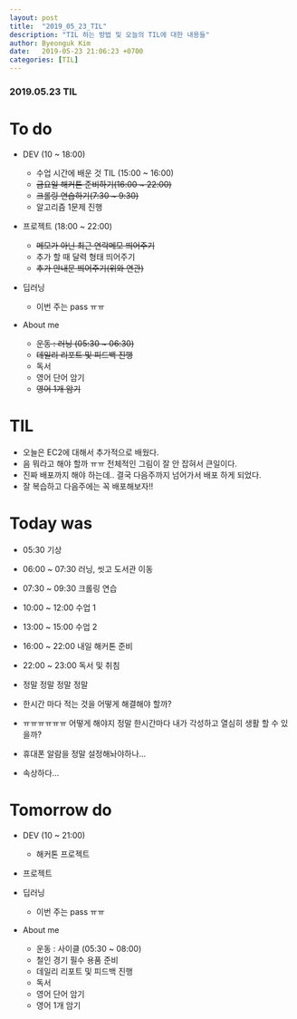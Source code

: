 ```yaml
---
layout: post
title:  "2019_05_23_TIL"
description: "TIL 하는 방법 및 오늘의 TIL에 대한 내용들"
author: Byeonguk Kim
date:   2019-05-23 21:06:23 +0700
categories: [TIL]
---
```


### 2019.05.23 TIL
 
# To do

* DEV (10 ~ 18:00)
	* 수업 시간에 배운 것 TIL (15:00 ~ 16:00)
	* ~~금요일 해커톤 준비하기(16:00 ~ 22:00)~~
	* ~~크롤링 연습하기(7:30 ~ 9:30)~~
	* 알고리즘 1문제 진행 
		
* 프로젝트 (18:00 ~ 22:00)
	* ~~메모가 아닌 최근 연락메모 띄어주기~~
	* 추가 할 때 달력 형태 띄어주기
	* ~~추가 안내문 띄어주기(위와 연관)~~
	
* 딥러닝
	* 이번 주는 pass ㅠㅠ

* About me
	* ~~운동 : 러닝 (05:30 ~ 06:30)~~
	* ~~데일리 리포트 및 피드백 진행~~
	* 독서
	* 영어 단어 암기
	* ~~영어 1개 암기~~


# TIL

* 오늘은 EC2에 대해서 추가적으로 배웠다. 
* 음 뭐라고 해야 할까 ㅠㅠ 전체적인 그림이 잘 안 잡혀서 큰일이다.
* 진짜 배포까지 해야 하는데.. 결국 다음주까지 넘어가서 배포 하게 되었다.
* 잘 복습하고 다음주에는 꼭 배포해보자!!



# Today was

* 05:30 기상 
* 06:00 ~ 07:30 러닝, 씻고 도서관 이동
* 07:30 ~ 09:30 크롤링 연습
* 10:00 ~ 12:00 수업 1
* 13:00 ~ 15:00 수업 2
* 16:00 ~ 22:00 내일 해커톤 준비
* 22:00 ~ 23:00 독서 및 취침

* 정말 정말 정말 정말 
* 한시간 마다 적는 것을 어떻게 해결해야 할까?
* ㅠㅠㅠㅠㅠㅠ 어떻게 해야지 정말 한시간마다 내가 각성하고 열심히 생활 할 수 있을까? 
* 휴대폰 알람을 정말 설정해놔야하나...
* 속상하다...

# Tomorrow do

* DEV (10 ~ 21:00)
	* 해커톤 프로젝트
		
* 프로젝트

	
* 딥러닝
	* 이번 주는 pass ㅠㅠ

* About me
	* 운동 : 사이클 (05:30 ~ 08:00)
	* 철인 경기 필수 용품 준비
	* 데일리 리포트 및 피드백 진행
	* 독서
	* 영어 단어 암기
	* 영어 1개 암기
